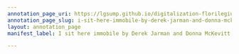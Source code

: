 ```yaml
---
annotation_page_uri: https://lgsump.github.io/digitalization-florilegium/annotations/i-sit-here-immobile-by-derek-jarman-and-donna-mckevitt-canvas-1-music-script.json
annotation_page_slug: i-sit-here-immobile-by-derek-jarman-and-donna-mckevitt-canvas-1-music-script
layout: annotation_page
manifest_label: I sit here immobile by Derek Jarman and Donna McKevitt

---
```

